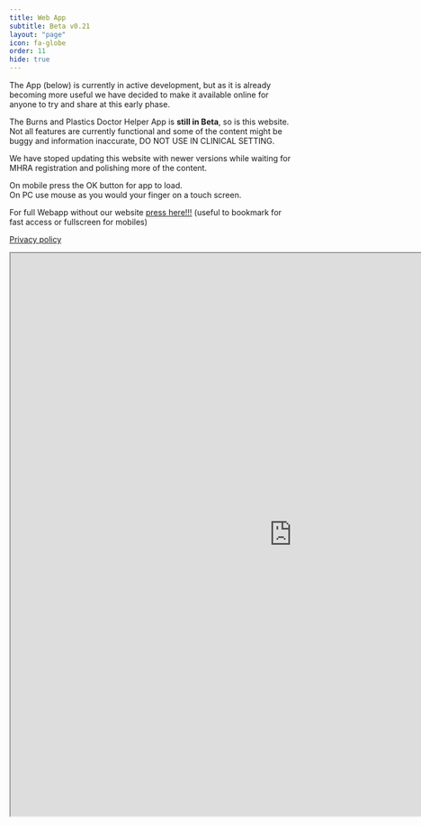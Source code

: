 ```yaml
---
title: Web App
subtitle: Beta v0.21
layout: "page"
icon: fa-globe
order: 11
hide: true
---
```

The App (below) is currently in active development, but as it is already becoming more useful we have decided to make it available online for anyone to try and share at this early phase.  

The Burns and Plastics Doctor Helper App is **still in Beta**, so is this website. Not all features are currently functional and some of the content might be buggy and information inaccurate, DO NOT USE IN CLINICAL SETTING.

We have stoped updating this website with newer versions while waiting for MHRA registration and polishing more of the content.

On mobile press the OK button for app to load.  
On PC use mouse as you would your finger on a touch screen.  

For full Webapp without our website [press here!!!](https://burnsplastics.com/TempWebappV036/) (useful to bookmark for fast access or fullscreen for mobiles)  

[Privacy policy](http://burnsplastics.com/privacy)


<iframe src="https://burnsplastics.com/TempWebappV036/" style="width:1000px; height:1000px">  

